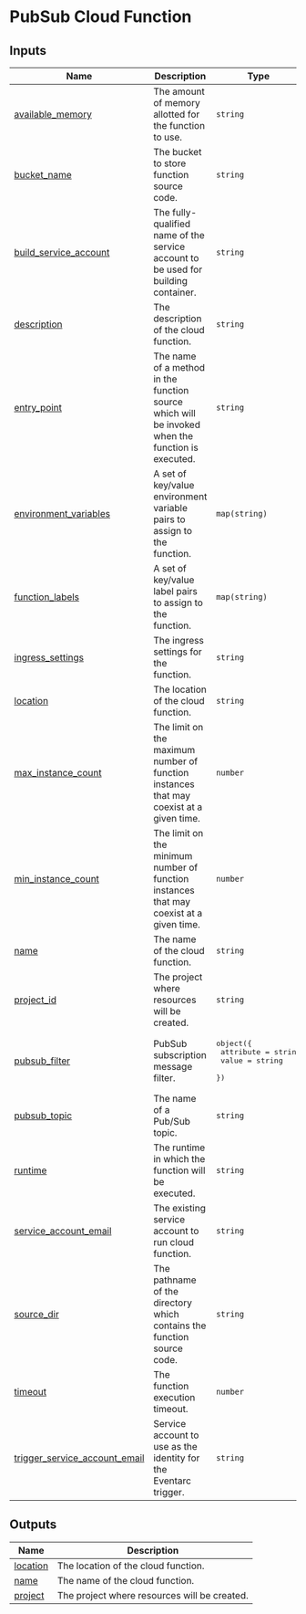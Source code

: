 # PubSub Cloud Function

<!-- BEGINNING OF PRE-COMMIT-TERRAFORM DOCS HOOK -->
## Inputs

| Name | Description | Type | Default | Required |
|------|-------------|------|---------|:--------:|
| <a name="input_available_memory"></a> [available\_memory](#input\_available\_memory) | The amount of memory allotted for the function to use. | `string` | `"256M"` | no |
| <a name="input_bucket_name"></a> [bucket\_name](#input\_bucket\_name) | The bucket to store function source code. | `string` | `""` | no |
| <a name="input_build_service_account"></a> [build\_service\_account](#input\_build\_service\_account) | The fully-qualified name of the service account to be used for building container. | `string` | `null` | no |
| <a name="input_description"></a> [description](#input\_description) | The description of the cloud function. | `string` | `"Processes events."` | no |
| <a name="input_entry_point"></a> [entry\_point](#input\_entry\_point) | The name of a method in the function source which will be invoked when the function is executed. | `string` | n/a | yes |
| <a name="input_environment_variables"></a> [environment\_variables](#input\_environment\_variables) | A set of key/value environment variable pairs to assign to the function. | `map(string)` | `{}` | no |
| <a name="input_function_labels"></a> [function\_labels](#input\_function\_labels) | A set of key/value label pairs to assign to the function. | `map(string)` | `{}` | no |
| <a name="input_ingress_settings"></a> [ingress\_settings](#input\_ingress\_settings) | The ingress settings for the function. | `string` | `"ALLOW_INTERNAL_ONLY"` | no |
| <a name="input_location"></a> [location](#input\_location) | The location of the cloud function. | `string` | n/a | yes |
| <a name="input_max_instance_count"></a> [max\_instance\_count](#input\_max\_instance\_count) | The limit on the maximum number of function instances that may coexist at a given time. | `number` | `1` | no |
| <a name="input_min_instance_count"></a> [min\_instance\_count](#input\_min\_instance\_count) | The limit on the minimum number of function instances that may coexist at a given time. | `number` | `null` | no |
| <a name="input_name"></a> [name](#input\_name) | The name of the cloud function. | `string` | n/a | yes |
| <a name="input_project_id"></a> [project\_id](#input\_project\_id) | The project where resources will be created. | `string` | n/a | yes |
| <a name="input_pubsub_filter"></a> [pubsub\_filter](#input\_pubsub\_filter) | PubSub subscription message filter. | <pre>object({<br>    attribute = string<br>    value     = string<br>  })</pre> | n/a | yes |
| <a name="input_pubsub_topic"></a> [pubsub\_topic](#input\_pubsub\_topic) | The name of a Pub/Sub topic. | `string` | n/a | yes |
| <a name="input_runtime"></a> [runtime](#input\_runtime) | The runtime in which the function will be executed. | `string` | `"nodejs22"` | no |
| <a name="input_service_account_email"></a> [service\_account\_email](#input\_service\_account\_email) | The existing service account to run cloud function. | `string` | `""` | no |
| <a name="input_source_dir"></a> [source\_dir](#input\_source\_dir) | The pathname of the directory which contains the function source code. | `string` | n/a | yes |
| <a name="input_timeout"></a> [timeout](#input\_timeout) | The function execution timeout. | `number` | `540` | no |
| <a name="input_trigger_service_account_email"></a> [trigger\_service\_account\_email](#input\_trigger\_service\_account\_email) | Service account to use as the identity for the Eventarc trigger. | `string` | `null` | no |

## Outputs

| Name | Description |
|------|-------------|
| <a name="output_location"></a> [location](#output\_location) | The location of the cloud function. |
| <a name="output_name"></a> [name](#output\_name) | The name of the cloud function. |
| <a name="output_project"></a> [project](#output\_project) | The project where resources will be created. |
<!-- END OF PRE-COMMIT-TERRAFORM DOCS HOOK -->
